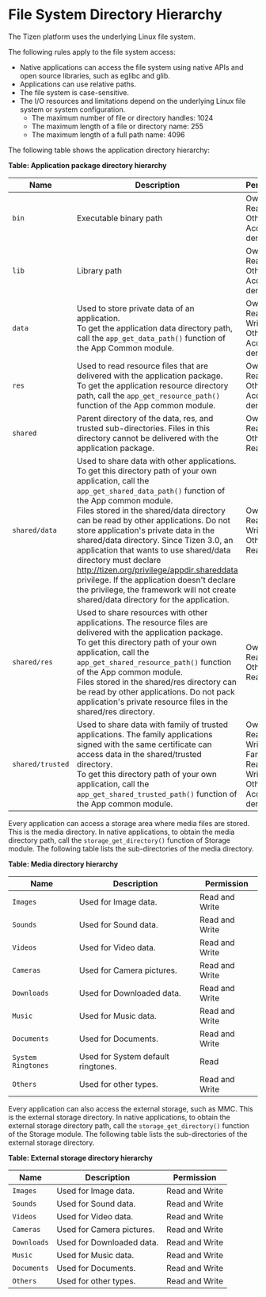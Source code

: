 # File System Directory Hierarchy


The Tizen platform uses the underlying Linux file system.

The following rules apply to the file system access:

-   Native applications can access the file system using native APIs and
    open source libraries, such as eglibc and glib.
-   Applications can use relative paths.
-   The file system is case-sensitive.
-   The I/O resources and limitations depend on the underlying Linux
    file system or system configuration.
    -   The maximum number of file or directory handles: 1024
    -   The maximum length of a file or directory name: 255
    -   The maximum length of a full path name: 4096

The following table shows the application directory hierarchy:

**Table: Application package directory hierarchy**

| Name             | Description                              | Permission                               |
|----------------|----------------------------------------|----------------------------------------|
| `bin`            | Executable binary path                   | Owner: Read<br>Others: Access denied     |
| `lib`            | Library path                             | Owner: Read<br>Others: Access denied     |
| `data`           | Used to store private data of an application.<br>To get the application data directory path, call the `app_get_data_path()` function of the App Common module. | Owner: Read and Write<br>Others: Access denied |
| `res`            | Used to read resource files that are delivered with the application package.<br>To get the application resource directory path, call the `app_get_resource_path()` function of the App common module. | Owner: Read<br>Others: Access denied     |
| `shared`         | Parent directory of the data, res, and trusted sub-directories. Files in this directory cannot be delivered with the application package. | Owner: Read<br>Others: Read              |
| `shared/data`    | Used to share data with other applications.<br>To get this directory path of your own application, call the `app_get_shared_data_path()` function of the App common module.<br>Files stored in the shared/data directory can be read by other applications. Do not store application's private data in the shared/data directory. Since Tizen 3.0, an application that wants to use shared/data directory must declare http://tizen.org/privilege/appdir.shareddata privilege. If the application doesn't declare the privilege, the framework will not create shared/data directory for the application. | Owner: Read and Write<br>Others: Read    |
| `shared/res`     | Used to share resources with other applications. The resource files are delivered with the application package.<br>To get this directory path of your own application, call the `app_get_shared_resource_path()` function of the App common module.<br>Files stored in the shared/res directory can be read by other applications. Do not pack application's private resource files in the shared/res directory. | Owner: Read<br>Others: Read              |
| `shared/trusted` | Used to share data with family of trusted applications. The family applications signed with the same certificate can access data in the shared/trusted directory.<br>To get this directory path of your own application, call the `app_get_shared_trusted_path()` function of the App common module. | Owner: Read and Write<br>Family: Read and Write<br>Others: Access denied |

Every application can access a storage area where media files are
stored. This is the media directory. In native applications, to obtain
the media directory path, call the `storage_get_directory()` function of
Storage module. The following table lists the sub-directories of the
media directory.

**Table: Media directory hierarchy**

| Name               | Description                        | Permission     |
|------------------|----------------------------------|--------------|
| `Images`           | Used for Image data.               | Read and Write |
| `Sounds`           | Used for Sound data.               | Read and Write |
| `Videos`           | Used for Video data.               | Read and Write |
| `Cameras`          | Used for Camera pictures.          | Read and Write |
| `Downloads`        | Used for Downloaded data.          | Read and Write |
| `Music`            | Used for Music data.               | Read and Write |
| `Documents`        | Used for Documents.                | Read and Write |
| `System Ringtones` | Used for System default ringtones. | Read           |
| `Others`           | Used for other types.              | Read and Write |

Every application can also access the external storage, such as MMC.
This is the external storage directory. In native applications, to
obtain the external storage directory path, call the
`storage_get_directory()` function of the Storage module. The following
table lists the sub-directories of the external storage directory.

**Table: External storage directory hierarchy**

| Name        | Description               | Permission     |
|-----------|-------------------------|--------------|
| `Images`    | Used for Image data.      | Read and Write |
| `Sounds`    | Used for Sound data.      | Read and Write |
| `Videos`    | Used for Video data.      | Read and Write |
| `Cameras`   | Used for Camera pictures. | Read and Write |
| `Downloads` | Used for Downloaded data. | Read and Write |
| `Music`     | Used for Music data.      | Read and Write |
| `Documents` | Used for Documents.       | Read and Write |
| `Others`    | Used for other types.     | Read and Write |
